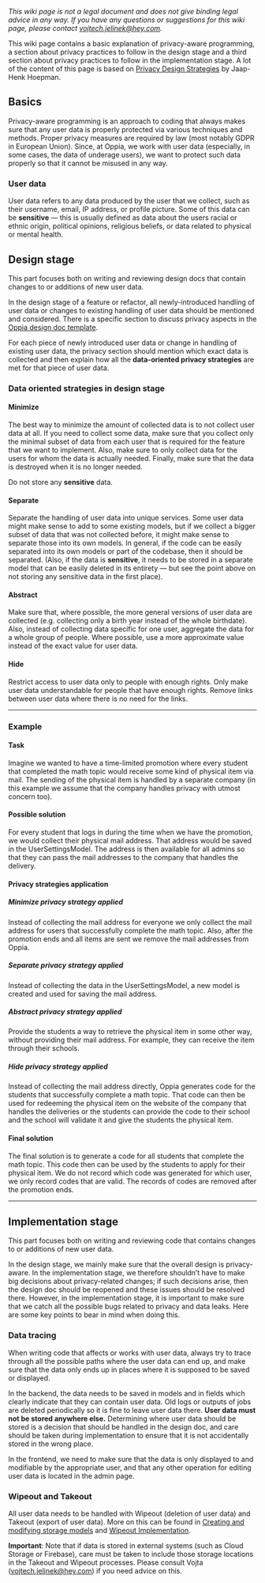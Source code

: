 _This wiki page is not a legal document and does not give binding legal advice in any way. If you have any questions or suggestions for this wiki page, please contact [vojtech.jelinek@hey.com](mailto:vojtech.jelinek@hey.com)._

This wiki page contains a basic explanation of privacy-aware programming, a section about privacy practices to follow in the design stage and a third section about privacy practices to follow in the implementation stage. A lot of the content of this page is based on [Privacy Design Strategies](https://www.cs.ru.nl/J.H.Hoepman/publications/pds-booklet.pdf) by Jaap-Henk Hoepman.


## Basics

Privacy-aware programming is an approach to coding that always makes sure that any user data is properly protected via various techniques and methods. Proper privacy measures are required by law (most notably GDPR in European Union). Since, at Oppia, we work with user data (especially, in some cases, the data of underage users), we want to protect such data properly so that it cannot be misused in any way.


### User data

User data refers to any data produced by the user that we collect, such as their username, email, IP address, or profile picture. Some of this data can be **sensitive** — this is usually defined as data about the users racial or ethnic origin, political opinions, religious beliefs, or data related to physical or mental health.


## Design stage

This part focuses both on writing and reviewing design docs that contain changes to or additions of new user data.

In the design stage of a feature or refactor, all newly-introduced handling of user data or changes to existing handling of user data should be mentioned and considered. There is a specific section to discuss privacy aspects in the [Oppia design doc template](https://docs.google.com/document/d/1eMivKj5uWkOkj4AB684JVJslAe49gSskZ-VsyUjgPN4/edit).

For each piece of newly introduced user data or change in handling of existing user data, the privacy section should mention which exact data is collected and then explain how all the **data-oriented privacy strategies** are met for that piece of user data.


### Data oriented strategies in design stage


#### Minimize

The best way to minimize the amount of collected data is to not collect user data at all. If you need to collect some data, make sure that you collect only the minimal subset of data from each user that is required for the feature that we want to implement. Also, make sure to only collect data for the users for whom the data is actually needed. Finally, make sure that the data is destroyed when it is no longer needed.

Do not store any **sensitive** data. 


#### Separate

Separate the handling of user data into unique services. Some user data might make sense to add to some existing models, but if we collect a bigger subset of data that was not collected before, it might make sense to separate those into its own models. In general, if the code can be easily separated into its own models or part of the codebase, then it should be separated. (Also, if the data is **sensitive**, it needs to be stored in a separate model that can be easily deleted in its entirety — but see the point above on not storing any sensitive data in the first place).


#### Abstract

Make sure that, where possible, the more general versions of user data are collected (e.g. collecting only a birth year instead of the whole birthdate). Also, instead of collecting data specific for one user, aggregate the data for a whole group of people. Where possible, use a more approximate value instead of the exact value for user data.


#### Hide

Restrict access to user data only to people with enough rights. Only make user data understandable for people that have enough rights. Remove links between user data where there is no need for the links.  


***

### Example

#### Task

Imagine we wanted to have a time-limited promotion where every student that completed the math topic would receive some kind of physical item via mail. The sending of the physical item is handled by a separate company (in this example we assume that the company handles privacy with utmost concern too).

#### Possible solution

For every student that logs in during the time when we have the promotion, we would collect their physical mail address. That address would be saved in the UserSettingsModel. The address is then available for all admins so that they can pass the mail addresses to the company that handles the delivery.

#### Privacy strategies application

##### *Minimize* privacy strategy applied

Instead of collecting the mail address for everyone we only collect the mail address for users that successfully complete the math topic. Also, after the promotion ends and all items are sent we remove the mail addresses from Oppia.

##### *Separate* privacy strategy applied

Instead of collecting the data in the UserSettingsModel, a new model is created and used for saving the mail address.

##### *Abstract* privacy strategy applied

Provide the students a way to retrieve the physical item in some other way, without providing their mail address. For example, they can receive the item through their schools.

##### *Hide* privacy strategy applied

Instead of collecting the mail address directly, Oppia generates code for the students that successfully complete a math topic. That code can then be used for redeeming the physical item on the website of the company that handles the deliveries or the students can provide the code to their school and the school will validate it and give the students the physical item.

#### Final solution

The final solution is to generate a code for all students that complete the math topic. This code then can be used by the students to apply for their physical item. We do not record which code was generated for which user, we only record codes that are valid. The records of codes are removed after the promotion ends.

***

## Implementation stage

This part focuses both on writing and reviewing code that contains changes to or additions of new user data.

In the design stage, we mainly make sure that the overall design is privacy-aware. In the implementation stage, we therefore shouldn’t have to make big decisions about privacy-related changes; if such decisions arise,  then the design doc should be reopened and these issues should be resolved there. However, in the implementation stage, it is important to make sure that we catch all the possible bugs related to privacy and data leaks. Here are some key points to bear in mind when doing this.


### Data tracing

When writing code that affects or works with user data, always try to trace through all the possible paths where the user data can end up, and make sure that the data only ends up in places where it is supposed to be saved or displayed.

In the backend, the data needs to be saved in models and in fields which clearly indicate that they can contain user data. Old logs or outputs of jobs are deleted periodically so it is fine to leave user data there. **User data must not be stored anywhere else.** Determining where user data should be stored is a decision that should be handled in the design doc, and care should be taken during implementation to ensure that it is not accidentally stored in the wrong place.

In the frontend, we need to make sure that the data is only displayed to and modifiable by the appropriate user, and that any other operation for editing user data is located in the admin page.


### Wipeout and Takeout

All user data needs to be handled with Wipeout (deletion of user data) and Takeout (export of user data). More on this can be found in [Creating and modifying storage models](https://github.com/oppia/oppia/wiki/Creating-and-modifying-storage-models) and [Wipeout Implementation](https://github.com/oppia/oppia/wiki/Wipeout-Implementation). 

**Important**: Note that if data is stored in external systems (such as Cloud Storage or Firebase), care must be taken to include those storage locations in the Takeout and Wipeout processes. Please consult Vojta ([vojtech.jelinek@hey.com](mailto:vojtech.jelinek@hey.com)) if you need advice on this.